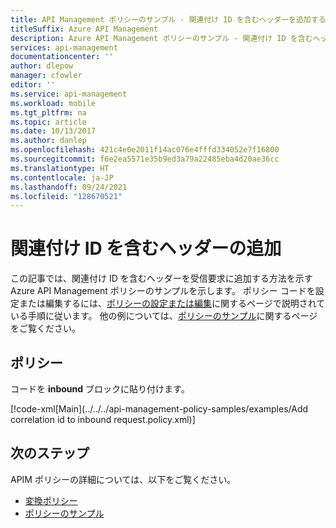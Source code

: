 ```yaml
---
title: API Management ポリシーのサンプル - 関連付け ID を含むヘッダーを追加する
titleSuffix: Azure API Management
description: Azure API Management ポリシーのサンプル - 関連付け ID を含むヘッダーを受信要求に追加する方法を示します。
services: api-management
documentationcenter: ''
author: dlepow
manager: cfowler
editor: ''
ms.service: api-management
ms.workload: mobile
ms.tgt_pltfrm: na
ms.topic: article
ms.date: 10/13/2017
ms.author: danlep
ms.openlocfilehash: 421c4e0e2011f14ac076e4fffd334052e7f16800
ms.sourcegitcommit: f6e2ea5571e35b9ed3a79a22485eba4d20ae36cc
ms.translationtype: HT
ms.contentlocale: ja-JP
ms.lasthandoff: 09/24/2021
ms.locfileid: "128670521"
---
```

# <a name="add-a-header-containing-a-correlation-id"></a>関連付け ID を含むヘッダーの追加

この記事では、関連付け ID を含むヘッダーを受信要求に追加する方法を示す Azure API Management ポリシーのサンプルを示します。 ポリシー コードを設定または編集するには、[ポリシーの設定または編集](../set-edit-policies.md)に関するページで説明されている手順に従います。 他の例については、[ポリシーのサンプル](../policy-reference.md)に関するページをご覧ください。

## <a name="policy"></a>ポリシー

コードを **inbound** ブロックに貼り付けます。

[!code-xml[Main](../../../api-management-policy-samples/examples/Add correlation id to inbound request.policy.xml)]

## <a name="next-steps"></a>次のステップ

APIM ポリシーの詳細については、以下をご覧ください。

+ [変換ポリシー](../api-management-transformation-policies.md)
+ [ポリシーのサンプル](../policy-reference.md)